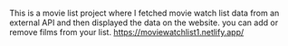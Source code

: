 This is a movie list project where I fetched movie watch list data from an external API and then displayed the data on the website. you can add or remove films from your list.                             https://moviewatchlist1.netlify.app/     
 
